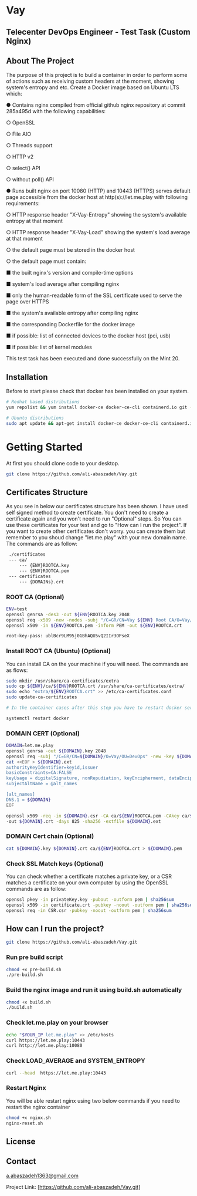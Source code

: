 # Vay

## Telecenter DevOps Engineer - Test Task (Custom Nginx)

## About The Project

The purpose of this project is to build a container in order to perform some of actions such as receiving custom headers at the moment, showing system's entropy and etc. Create a Docker image based on Ubuntu LTS which:

● Contains nginx compiled from official github nginx repository at commit 285a495d with the
following capabilities:

○ OpenSSL

○ File AIO

○ Threads support

○ HTTP v2

○ select() API

○ without poll() API

● Runs built nginx on port 10080 (HTTP) and 10443 (HTTPS) serves default page accessible from the
docker host at http(s)://let.me.play with following requirements:

○ HTTP response header "X-Vay-Entropy" showing the system's available entropy at that
moment

○ HTTP response header "X-Vay-Load" showing the system's load average at that moment

○ the default page must be stored in the docker host

○ the default page must contain:

■ the built nginx's version and compile-time options

■ system's load average after compiling nginx

■ only the human-readable form of the SSL certificate used to serve the page over
HTTPS

■ the system's available entropy after compiling nginx

■ the corresponding Dockerfile for the docker image

■ if possible: list of connected devices to the docker host (pci, usb)

■ if possible: list of kernel modules

This test task has been executed and done successfully on the Mint 20.

## Installation

Before to start please check that docker has been installed on your system.

```bash
# Redhat based distributions
yum repolist && yum install docker-ce docker-ce-cli containerd.io git -y
```

```bash
# Ubuntu distributions
sudo apt update && apt-get install docker-ce docker-ce-cli containerd.io git -y
```

# Getting Started
At first you should clone code to your desktop.

```bash
git clone https://github.com/ali-abaszadeh/Vay.git
```

## Certificates Structure
As you see in below our certificates structure has been shown. I have used self signed method to create certificate. You don't need to create a certificate again and you won't need to run "Optional" steps. So You can use these certificates for your test and go to "How can I run the project". If you want to create other certificates don't worry. you can create them but remember to you shoud change "let.me.play" with your new domain name. The commands are as follow:

```bash
 ./certificates
 --- ca/
     --- {ENV}ROOTCA.key
     --- {ENV}ROOTCA.pem
 --- certificates
     --- {DOMAINs}.crt
```

### ROOT CA (Optional)
```bash
ENV=test
openssl genrsa -des3 -out ${ENV}ROOTCA.key 2048
openssl req -x509 -new -nodes -subj "/C=GR/CN=Vay ${ENV} Root CA/O=Vay/OU=DevOps" -key ${ENV}ROOTCA.key -sha256 -days 1825 -out ${ENV}ROOTCA.pem
openssl x509 -in ${ENV}ROOTCA.pem -inform PEM -out ${ENV}ROOTCA.crt

root-key-pass: ublBcr9LM95j0GBhAQU5vQ2IIr3OPseX
```

### Install ROOT CA (Ubuntu) (Optional)

You can install CA on the your machine if you will need. The commands are as flows:

```bash
sudo mkdir /usr/share/ca-certificates/extra
sudo cp ${ENV}/ca/${ENV}ROOTCA.crt /usr/share/ca-certificates/extra/
sudo echo "extra/${ENV}ROOTCA.crt" >> /etc/ca-certificates.conf
sudo update-ca-certificates

# In the container cases after this step you have to restart docker service

systemctl restart docker
```

### DOMAIN CERT (Optional)

```bash
DOMAIN=let.me.play
openssl genrsa -out ${DOMAIN}.key 2048
openssl req -subj "/C=GR/CN=${DOMAIN}/O=Vay/OU=DevOps" -new -key ${DOMAIN}.key -out ${DOMAIN}.csr
cat <<EOF > ${DOMAIN}.ext
authorityKeyIdentifier=keyid,issuer
basicConstraints=CA:FALSE
keyUsage = digitalSignature, nonRepudiation, keyEncipherment, dataEncipherment
subjectAltName = @alt_names

[alt_names]
DNS.1 = ${DOMAIN}
EOF

openssl x509 -req -in ${DOMAIN}.csr -CA ca/${ENV}ROOTCA.pem -CAkey ca/${ENV}ROOTCA.key -CAcreateserial \
-out ${DOMAIN}.crt -days 825 -sha256 -extfile ${DOMAIN}.ext
```
 
### DOMAIN Cert chain (Optional)
```bash
cat ${DOMAIN}.key ${DOMAIN}.crt ca/${ENV}ROOTCA.crt > ${DOMAIN}.pem
```
 
### Check SSL Match keys (Optional)

You can check whether a certificate matches a private key, or a CSR matches a certificate on your own computer by using the OpenSSL commands are as follow:

```bash
openssl pkey -in privateKey.key -pubout -outform pem | sha256sum
openssl x509 -in certificate.crt -pubkey -noout -outform pem | sha256sum
openssl req -in CSR.csr -pubkey -noout -outform pem | sha256sum
```
 
## How can I run the project?

```bash
git clone https://github.com/ali-abaszadeh/Vay.git
```
 
### Run pre build script
```bash
chmod +x pre-build.sh
./pre-build.sh
```

 ### Build the nginx image and run it using build.sh automatically
```bash
chmod +x build.sh
./build.sh
```
 
### Check let.me.play on your browser 
```bash
echo "$YOUR_IP let.me.play" >> /etc/hosts
curl https://let.me.play:10443
curl http://let.me.play:10080
```
 
### Check LOAD_AVERAGE and SYSTEM_ENTROPY
```bash
curl --head  https://let.me.play:10443
```
 
### Restart Nginx

You will be able restart nginx using two below commands if you need to restart the nginx container
```bash
chmod +x nginx.sh
nginx-reset.sh
```


## License


## Contact

a.abaszadeh1363@gmail.com

Project Link: [https://github.com/ali-abaszadeh/Vay.git]
